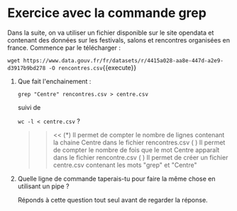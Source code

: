# Exercice avec la commande grep

Dans la suite, on va utiliser un fichier disponible sur le site opendata et contenant des données sur les festivals, salons et rencontres organisées en france. Commence par le télécharger :

`wget https://www.data.gouv.fr/fr/datasets/r/4415a028-aa8e-447d-a2e9-d3917b9bd278 -O rencontres.csv`{{execute}}


1. Que fait l'enchainement :

   `grep "Centre" rencontres.csv > centre.csv`
   
   suivi de 
   
   `wc -l < centre.csv` ?
   >> <<
   (*) Il permet de compter le nombre de lignes contenant la chaine Centre dans le fichier rencontres.csv
   ( ) Il permet de compter le nombre de fois que le mot Centre apparaît dans le fichier rencontre.csv
   ( ) Il permet de créer un fichier centre.csv contenant les mots "grep" et "Centre"

2. Quelle ligne de commande taperais-tu pour faire la même chose en utilisant un pipe ?

   Réponds à cette question tout seul avant de regarder la réponse.
